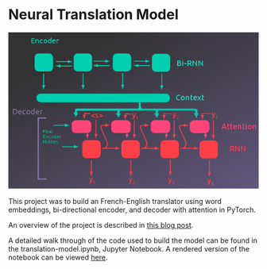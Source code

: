 # Neural Translation Model

<p style='text-align: center !important;'>
<img src='https://github.com/macbrennan90/macbrennan90.github.io/blob/master/images/encoder-decoder.png?raw=true'
     alt='Encoder-Decoder'>
</p>

This project was to build an French-English translator using word embeddings, bi-directional encoder, and decoder with attention in PyTorch.

An overview of the project is described in <a href=https://macbrennan90.github.io/neural-translation-model.html>this blog post</a>.

A detailed walk through of the code used to build the model can be found in the translation-model.ipynb, Jupyter Notebook. A rendered version of the notebook can be viewed <a href=https://nbviewer.jupyter.org/github/macbrennan90/translation-model/blob/master/translation-model.ipynb>here</a>.

